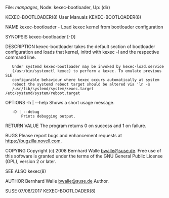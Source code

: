 File: *manpages*,  Node: kexec-bootloader,  Up: (dir)

KEXEC-BOOTLOADER(8)              User Manuals              KEXEC-BOOTLOADER(8)



NAME
       kexec-bootloader - Load kexec kernel from bootloader configuration

SYNOPSIS
       kexec-bootloader [-D]

DESCRIPTION
       kexec-bootloader takes the default section of bootloader configuration
       and loads that kernel, initrd with kexec -l and the respective command
       line.

       Under systemd kexec-bootloader may be invoked by kexec-load.service
       (/usr/bin/systemctl kexec) to perform a kexec. To emulate previous SLE
       configurable behaviour where kexec occurs automatically at system
       reboot the systemd reboot target should be altered via 'ln -s
       /usr/lib/systemd/system/kexec.target /etc/systemd/system/reboot.target

OPTIONS
       -h | --help
           Shows a short usage message.

       -D | --debug
           Prints debugging output.

RETURN VALUE
       The program returns 0 on success and 1 on failure.

BUGS
       Please report bugs and enhancement requests at
       https://bugzilla.novell.com.

COPYING
       Copyright (c) 2008 Bernhard Walle <bwalle@suse.de>. Free use of this
       software is granted under the terms of the GNU General Public License
       (GPL), version 2 or later.

SEE ALSO
       kexec(8)

AUTHOR
       Bernhard Walle <bwalle@suse.de>
           Author.



SUSE                              07/08/2017               KEXEC-BOOTLOADER(8)
